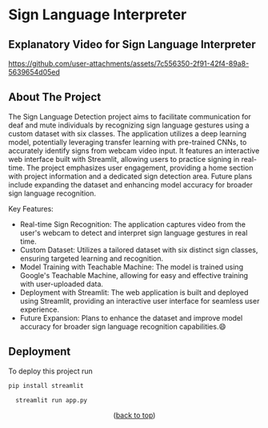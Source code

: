 <a id="readme-top"></a>


# Sign Language Interpreter

## Explanatory Video for Sign Language Interpreter
https://github.com/user-attachments/assets/7c556350-2f91-42f4-89a8-5639654d05ed

## About The Project
The Sign Language Detection project aims to facilitate communication for deaf and mute individuals by recognizing sign language gestures using a custom dataset with six classes. The application utilizes a deep learning model, potentially leveraging transfer learning with pre-trained CNNs, to accurately identify signs from webcam video input. It features an interactive web interface built with Streamlit, allowing users to practice signing in real-time. The project emphasizes user engagement, providing a home section with project information and a dedicated sign detection area. Future plans include expanding the dataset and enhancing model accuracy for broader sign language recognition.

Key Features:
* Real-time Sign Recognition: The application captures video from the user's webcam to detect and interpret sign language gestures in real time.
* Custom Dataset: Utilizes a tailored dataset with six distinct sign classes, ensuring targeted learning and recognition.
* Model Training with Teachable Machine: The model is trained using Google's Teachable Machine, allowing for easy and effective training with user-uploaded data.
* Deployment with Streamlit: The web application is built and deployed using Streamlit, providing an interactive user interface for seamless user experience.
* Future Expansion: Plans to enhance the dataset and improve model accuracy for broader sign language recognition capabilities.:smile:

## Deployment

To deploy this project run
```bash
pip install streamlit
```
```bash
  streamlit run app.py
```

<p align="center">(<a href="#readme-top">back to top</a>)</p>
